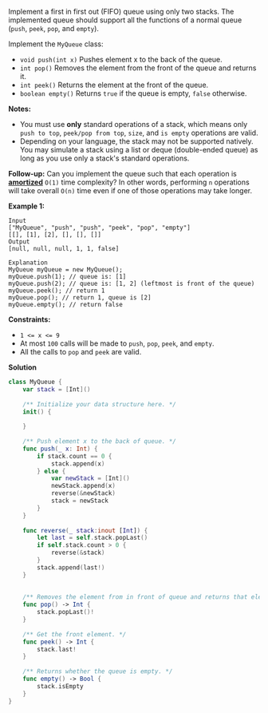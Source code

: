 Implement a first in first out (FIFO) queue using only two stacks. The implemented queue should support all the functions of a normal queue (`push`, `peek`, `pop`, and `empty`).

Implement the `MyQueue` class:

- `void push(int x)` Pushes element x to the back of the queue.
- `int pop()` Removes the element from the front of the queue and returns it.
- `int peek()` Returns the element at the front of the queue.
- `boolean empty()` Returns `true` if the queue is empty, `false` otherwise.

**Notes:**

- You must use **only** standard operations of a stack, which means only `push to top`, `peek/pop from top`, `size`, and `is empty` operations are valid.
- Depending on your language, the stack may not be supported natively. You may simulate a stack using a list or deque (double-ended queue) as long as you use only a stack's standard operations.

**Follow-up:** Can you implement the queue such that each operation is **[amortized](https://en.wikipedia.org/wiki/Amortized_analysis)** `O(1)` time complexity? In other words, performing `n` operations will take overall `O(n)` time even if one of those operations may take longer.

 

**Example 1:**

```
Input
["MyQueue", "push", "push", "peek", "pop", "empty"]
[[], [1], [2], [], [], []]
Output
[null, null, null, 1, 1, false]

Explanation
MyQueue myQueue = new MyQueue();
myQueue.push(1); // queue is: [1]
myQueue.push(2); // queue is: [1, 2] (leftmost is front of the queue)
myQueue.peek(); // return 1
myQueue.pop(); // return 1, queue is [2]
myQueue.empty(); // return false
```

 

**Constraints:**

- `1 <= x <= 9`
- At most `100` calls will be made to `push`, `pop`, `peek`, and `empty`.
- All the calls to `pop` and `peek` are valid.



**Solution**

```swift
class MyQueue {
    var stack = [Int]()
    
    /** Initialize your data structure here. */
    init() {
        
    }
    
    /** Push element x to the back of queue. */
    func push(_ x: Int) {
        if stack.count == 0 {
            stack.append(x)
        } else {
            var newStack = [Int]()
            newStack.append(x)
            reverse(&newStack)
            stack = newStack
        }
    }
    
    func reverse(_ stack:inout [Int]) {
        let last = self.stack.popLast()
        if self.stack.count > 0 {
            reverse(&stack)
        }
        stack.append(last!)
    }
    
    
    /** Removes the element from in front of queue and returns that element. */
    func pop() -> Int {
        stack.popLast()!
    }
    
    /** Get the front element. */
    func peek() -> Int {
        stack.last!
    }
    
    /** Returns whether the queue is empty. */
    func empty() -> Bool {
        stack.isEmpty
    }
}
```

